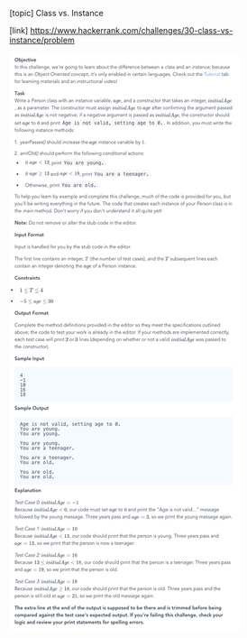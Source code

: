 [topic]
Class vs. Instance

[link]
https://www.hackerrank.com/challenges/30-class-vs-instance/problem



![Alt text](../../../../../../resources/thirty.days.of.code/question-4.png?raw=true "Title")